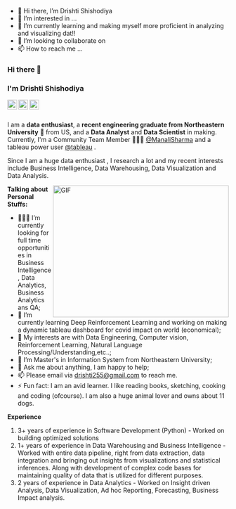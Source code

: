 - 👋 Hi there, I’m Drishti Shishodiya
- 👀 I’m interested in ...
- 🌱 I’m currently learning and making myself more proficient in analyzing and  visualizing dat!!
- 💞️ I’m looking to collaborate on 
- 📫 How to reach me ...

### Hi there 👋
### I'm **Drishti Shishodiya**


<a href="https://www.linkedin.com/in/drishtishishodiya/">
  <img align="left" alt="Drishti's LinkdeIn" width="22px" src="https://cdn.jsdelivr.net/npm/simple-icons@v3/icons/linkedin.svg" />
<a href="https://public.tableau.com/profile/manali.sharma#!/">
  <img align="left" alt="tableau" width="22px" src="https://www.biztory.com/hubfs/4_tableau-512.png" />
</a>
<a href="https://www.instagram.com/manalisharma_/?hl=en">
  <img align="left" alt="Manali's Instagram" width="22px" src="https://cdn.jsdelivr.net/npm/simple-icons@v3/icons/instagram.svg" />
</a>


<br />
<br />

I am a **data enthusiast**, a **recent engineering graduate from Northeastern University** 🚀 from US, and a **Data Analyst** and **Data Scientist** in making. Currently, I'm a Community Team Member 👩🏻‍💻 [@ManaliSharma](https://github.com/drishti255) and a tableau power user [@tableau](https://public.tableau.com/profile/drishti8812#!/) . 

Since I am a huge data enthusiast , I research a lot and my recent interests include Business Intelligence, Data Warehousing, Data Visualization and Data Analysis.

  <img align="right" height="300" width="400" alt="GIF" src="https://cdn.dribbble.com/users/2238041/screenshots/4763918/working.gif" />

**Talking about Personal Stuffs:**
- 👩🏻‍💻 I’m currently looking for full time opportunities in Business Intelligence, Data Analytics, Business Analytics ans QA;
- 🌱 I’m currently learning Deep Reinforcement Learning and working on making a dynamic tableau dashboard for covid impact on world (economical); 
- 🤔 My interests are with Data Engineering, Computer vision, Reinforcement Learning, Natural Language Processing/Understanding,etc..;
- 💼 I’m Master's in Information System from Northeastern University;
- 💬 Ask me about anything, I am happy to help;
- 📫 Please email via drishti255@gmail.com to reach me.
- ⚡ Fun fact: I am an avid learner. I like reading books, sketching, cooking and coding (ofcourse). I am also a huge animal lover and owns about 11 dogs.

**Experience**
1) 3+ years of experience in Software Development (Python) - Worked on building optimized solutions
2) 1+ years of experience in Data Warehousing and Business Intelligence - Worked with entire data pipeline, right from data extraction, data integration and bringing out insights from visualizations and statistical inferences. Along with development of complex code bases for maintaining quality of data that is utilized for different purposes.
3) 2 years of experience in Data Analytics - Worked on Insight driven Analysis, Data Visualization, Ad hoc Reporting, Forecasting, Business Impact analysis.

<!---
drishti255/drishti255 is a ✨ special ✨ repository because its `README.md` (this file) appears on your GitHub profile.
You can click the Preview link to take a look at your changes.
--->
